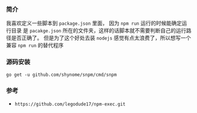 ### 简介

我喜欢定义一些脚本到 `package.json` 里面， 因为 `npm run` 运行的时候能确定运行目录
是 `pacakge.json`  所在的文件夹，这样的话脚本就不需要判断自己的运行路径是否正确了。
但是为了这个好处去装 `nodejs` 感觉有点太浪费了，所以想写一个兼容 `npm run` 的替代程序

### 源码安装

`go get -u github.com/shynome/snpm/cmd/snpm`

### 参考

- `https://github.com/legodude17/npm-exec.git`
